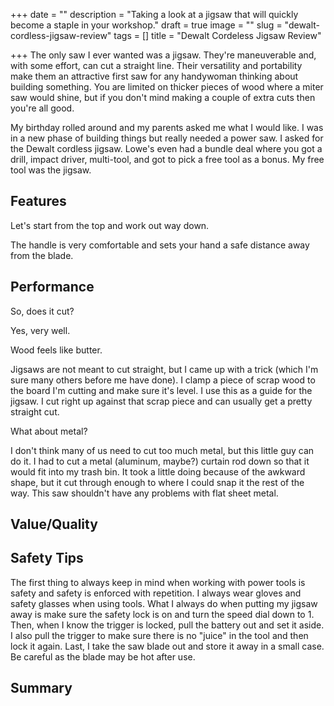 +++
date = ""
description = "Taking a look at a jigsaw that will quickly become a staple in your workshop."
draft = true
image = ""
slug = "dewalt-cordless-jigsaw-review"
tags = []
title = "Dewalt Cordeless Jigsaw Review"

+++
The only saw I ever wanted was a jigsaw. They're maneuverable and, with some effort, can cut a straight line. Their versatility and portability make them an attractive first saw for any handywoman thinking about building something. You are limited on thicker pieces of wood where a miter saw would shine, but if you don't mind making a couple of extra cuts then you're all good.

My birthday rolled around and my parents asked me what I would like. I was in a new phase of building things but really needed a power saw. I asked for the Dewalt cordless jigsaw. Lowe's even had a bundle deal where you got a drill, impact driver, multi-tool, and got to pick a free tool as a bonus. My free tool was the jigsaw.

## Features

Let's start from the top and work out way down.

The handle is very comfortable and sets your hand a safe distance away from the blade.

## Performance

So, does it cut?

Yes, very well.

Wood feels like butter.

Jigsaws are not meant to cut straight, but I came up with a trick (which I'm sure many others before me have done). I clamp a piece of scrap wood to the board I'm cutting and make sure it's level. I use this as a guide for the jigsaw. I cut right up against that scrap piece and can usually get a pretty straight cut.

What about metal?

I don't think many of us need to cut too much metal, but this little guy can do it. I had to cut a metal (aluminum, maybe?) curtain rod down so that it would fit into my trash bin. It took a little doing because of the awkward shape, but it cut through enough to where I could snap it the rest of the way. This saw shouldn't have any problems with flat sheet metal.

## Value/Quality

## Safety Tips

The first thing to always keep in mind when working with power tools is safety and safety is enforced with repetition. I always wear gloves and safety glasses when using tools. What I always do when putting my jigsaw away is make sure the safety lock is on and turn the speed dial down to 1. Then, when I know the trigger is locked, pull the battery out and set it aside. I also pull the trigger to make sure there is no "juice" in the tool and then lock it again. Last, I take the saw blade out and store it away in a small case. Be careful as the blade may be hot after use.

## Summary